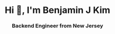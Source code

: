 <h1 align="center">Hi 👋, I'm Benjamin J Kim</h1>
<h3 align="center">Backend Engineer from New Jersey</h3>
